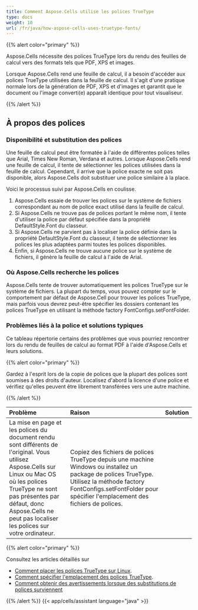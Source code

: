 ```yaml
---
title: Comment Aspose.Cells utilise les polices TrueType
type: docs
weight: 10
url: /fr/java/how-aspose-cells-uses-truetype-fonts/
---
```


{{% alert color="primary" %}}

Aspose.Cells nécessite des polices TrueType lors du rendu des feuilles de calcul vers des formats tels que PDF, XPS et images.

Lorsque Aspose.Cells rend une feuille de calcul, il a besoin d'accéder aux polices TrueType utilisées dans la feuille de calcul. Il s'agit d'une pratique normale lors de la génération de PDF, XPS et d'images et garantit que le document ou l'image converti(e) apparaît identique pour tout visualiseur.

{{% /alert %}}

## **À propos des polices**

### **Disponibilité et substitution des polices**

Une feuille de calcul peut être formatée à l'aide de différentes polices telles que Arial, Times New Roman, Verdana et autres. Lorsque Aspose.Cells rend une feuille de calcul, il tente de sélectionner les polices utilisées dans la feuille de calcul. Cependant, il arrive que la police exacte ne soit pas disponible, alors Aspose.Cells doit substituer une police similaire à la place.

Voici le processus suivi par Aspose.Cells en coulisse.

1. Aspose.Cells essaie de trouver les polices sur le système de fichiers correspondant au nom de police exact utilisé dans la feuille de calcul.
1. Si Aspose.Cells ne trouve pas de polices portant le même nom, il tente d'utiliser la police par défaut spécifiée dans la propriété DefaultStyle.Font du classeur.
1. Si Aspose.Cells ne parvient pas à localiser la police définie dans la propriété DefaultStyle.Font du classeur, il tente de sélectionner les polices les plus adaptées parmi toutes les polices disponibles.
1. Enfin, si Aspose.Cells ne trouve aucune police sur le système de fichiers, il génère la feuille de calcul à l'aide de Arial.

### **Où Aspose.Cells recherche les polices**

Aspose.Cells tente de trouver automatiquement les polices TrueType sur le système de fichiers. La plupart du temps, vous pouvez compter sur le comportement par défaut de Aspose.Cell pour trouver les polices TrueType, mais parfois vous devrez peut-être spécifier les dossiers contenant les polices TrueType en utilisant la méthode factory FontConfigs.setFontFolder.

### **Problèmes liés à la police et solutions typiques**

Ce tableau répertorie certains des problèmes que vous pourriez rencontrer lors du rendu de feuilles de calcul au format PDF à l'aide d'Aspose.Cells et leurs solutions.

{{% alert color="primary" %}}

Gardez à l'esprit lors de la copie de polices que la plupart des polices sont soumises à des droits d'auteur. Localisez d'abord la licence d'une police et vérifiez qu'elles peuvent être librement transférées vers une autre machine. 

{{% /alert %}}

|**Problème** |**Raison** |**Solution** |
| :- | :- | :- |
|La mise en page et les polices du document rendu sont différents de l'original. Vous utilisez Aspose.Cells sur Linux ou Mac OS où les polices TrueType ne sont pas présentes par défaut, donc Aspose.Cells ne peut pas localiser les polices sur votre ordinateur. |Copiez des fichiers de polices TrueType depuis une machine Windows ou installez un package de polices TrueType. Utilisez la méthode factory FontConfigs.setFontFolder pour spécifier l'emplacement des fichiers de polices.|

{{% alert color="primary" %}}

Consultez les articles détaillés sur

- [Comment placer les polices TrueType sur Linux](/cells/fr/java/how-to-install-truetype-fonts-on-linux/).
- [Comment spécifier l'emplacement des polices TrueType](/cells/fr/java/how-to-specify-truetype-fonts-location/).
- [Comment obtenir des avertissements lorsque des substitutions de polices surviennent](/cells/fr/java/get-warnings-for-font-substitution-while-rendering-excel-file/)

{{% /alert %}}
{{< app/cells/assistant language="java" >}}
